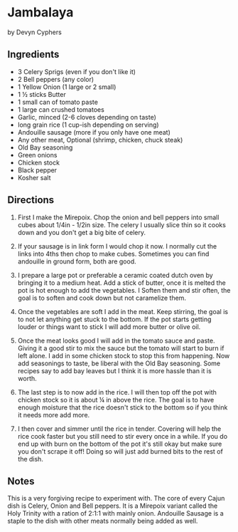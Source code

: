 # Jambalaya 
by Devyn Cyphers

## Ingredients
* 3 Celery Sprigs (even if you don't like it)
* 2 Bell peppers (any color)
* 1 Yellow Onion (1 large or 2 small)
* 1 ½ sticks Butter
* 1 small can of tomato paste
* 1 large can crushed tomatoes
* Garlic, minced (2-6 cloves depending on taste)
* long grain rice (1 cup-ish depending on serving)
* Andouille sausage (more if you only have one meat)
* Any other meat, Optional (shrimp, chicken, chuck steak)
* Old Bay seasoning
* Green onions
* Chicken stock
* Black pepper
* Kosher salt

## Directions
1. First I make the Mirepoix. Chop the onion and bell peppers into small cubes about 1/4in - 1/2in size. The celery I usually slice thin so it cooks down and you don't get a big bite of celery.

2. If your sausage is in link form I would chop it now.
I normally cut the links into 4ths then chop to make cubes. Sometimes you can find andouille in ground form, both are good.

3. I prepare a large pot or preferable a ceramic coated dutch oven by bringing it to a medium heat. Add a stick of butter, once it is melted the pot is hot enough to add the vegetables. I Soften them and stir often, the goal is to soften and cook down but not caramelize them.

4. Once the vegetables are soft I add in the meat. Keep stirring, the goal is to not let anything get stuck to the bottom. If the pot starts getting louder or things want to stick I will add more butter or olive oil.

5. Once the meat looks good I will add in the tomato sauce and paste. Giving it a good stir to mix the sauce but the tomato will start to burn if left alone. I add in some chicken stock to stop this from happening. Now add seasonings to taste, be liberal with the Old Bay seasoning. Some recipes say to add bay leaves but I think it is more hassle than it is worth.

6. The last step is to now add in the rice. I will then top off the pot with chicken stock so it is about ¼ in above the rice. The goal is to have enough moisture that the rice doesn't stick to the bottom so if you think it needs more add more.

7. I then cover and simmer until the rice in tender. Covering will help the rice cook faster but you still need to stir every once in a while. If you do end up with burn on the bottom of the pot it's still okay but make sure you don't scrape it off! Doing so will just add burned bits to the rest of the dish.

## Notes
This is a very forgiving recipe to experiment with. The core of every Cajun dish is Celery, Onion and Bell peppers. It is a Mirepoix variant called the Holy Trinity with a ration of 2:1:1 with mainly onion. Andouille Sausage is a staple to the dish with other meats normally being added as well.
